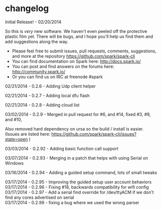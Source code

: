 changelog
=========

Initial Release! - 02/20/2014

  So this is _very_ new software.  We haven't even peeled off the protective plastic film yet.
  There will be bugs, and I hope you'll help us find them and add suggestions along the way.


* Please feel free to submit issues, pull requests, comments, suggestions, and more at the repository https://github.com/spark/spark-cli
* You can find documentation on Spark here: http://docs.spark.io/
* You can post and find answers on the forums here: http://community.spark.io/
* Or you can find us on IRC at freenode #spark


02/21/2014 - 0.2.6 - Adding Udp client helper

02/21/2014 - 0.2.7 - Adding local dfu flash

02/21/2014 - 0.2.8 - Adding cloud list

03/02/2014 - 0.2.9 - Merged in pull request for #6, and #14, fixed #3, #9, and #10,

  Also removed hard dependency on ursa so the build / install is easier.
  (Issues are listed here: https://github.com/spark/spark-cli/issues?state=open )


03/03/2014 - 0.2.92 - Adding basic function call support

03/07/2014 - 0.2.93 - Merging in a patch that helps with using Serial on Windows

03/16/2014 - 0.2.94 - Adding a guided setup command, lots of small tweaks

03/17/2014 - 0.2.95 - Improving the guided setup user account behaviors  
03/17/2014 - 0.2.96 - Fixing #18, backwards compatibility for wifi config  
03/17/2014 - 0.2.97 - Add a serial find override for /dev/ttyACM if we don't find any cores advertised on serial  
03/17/2014 - 0.2.98 - fixing a bug where we used the wrong parser
